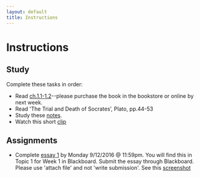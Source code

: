 ```yaml
---
layout: default
title: Instructions
---
```



# Instructions #




## Study

Complete these tasks in order: 

+ Read [ch.1.1-1.2](/Teaching/Intro/ch1.pdf)--please purchase the book in the bookstore or online by next week.
+ Read 'The Trial and Death of Socrates’, Plato, pp.44-53 
+ Study these [notes](/Teaching/Examined/Intro/Notes). 
+ Watch this short [clip](https://www.youtube.com/watch?v=h55X9LJTAg4)


## Assignments

+ Complete [essay 1](/Teaching/Examined/Intro/Essay) by Monday 9/12/2016 @ 11:59pm. You will find this in Topic 1 for Week 1 in Blackboard. Submit the essay through Blackboard. Please use 'attach file' and not 'write submission'. See this [screenshot](screenshot.png)
